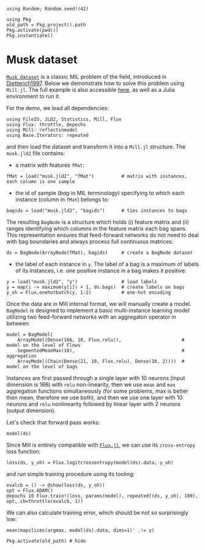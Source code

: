 ```@setup musk
using Random; Random.seed!(42)

using Pkg
old_path = Pkg.project().path
Pkg.activate(pwd())
Pkg.instantiate()
```

# Musk dataset
[`Musk dataset`](https://archive.ics.uci.edu/ml/datasets/Musk+(Version+2)) is a classic MIL problem of the field, introduced in [Dietterich1997](@cite). Below we demonstrate how to solve this problem using `Mill.jl`. The full example is also accessible [here](https://github.com/pevnak/Mill.jl/tree/master/docs/src/examples/musk/), as well as a Julia environment to run it.
 
For the demo, we load all dependencies:

```@example musk
using FileIO, JLD2, Statistics, Mill, Flux
using Flux: throttle, @epochs
using Mill: reflectinmodel
using Base.Iterators: repeated
```

and then load the dataset and transform it into a `Mill.jl` structure. The `musk.jld2` file contains:

* a matrix with features `fMat`:

```@repl musk
fMat = load("musk.jld2", "fMat")          # matrix with instances, each column is one sample
```

* the id of sample (*bag* in MIL terminology) specifying to which each instance (column in `fMat`) belongs to:

```@repl musk
bagids = load("musk.jld2", "bagids")      # ties instances to bags
```

The resulting `BagNode` is a structure which holds (i) feature matrix and (ii) ranges identifying which columns in the feature matrix each bag spans. This representation ensures that feed-forward networks do not need to deal with bag boundaries and always process full continuous matrices:

```@repl musk
ds = BagNode(ArrayNode(fMat), bagids)     # create a BagNode dataset
```

* the label of each instance in `y`.  The label of a bag is a maximum of labels of its instances, i.e. one positive instance in a bag makes it positive:

```@repl musk
y = load("musk.jld2", "y")                # load labels
y = map(i -> maximum(y[i]) + 1, ds.bags)  # create labels on bags
y_oh = Flux.onehotbatch(y, 1:2)           # one-hot encoding
```

Once the data are in Mill internal format, we will manually create a model. `BagModel` is designed to implement a basic multi-instance learning model utilizing two feed-forward networks with an aggregaton operator in between:

```@repl musk
model = BagModel(
    ArrayModel(Dense(166, 10, Flux.relu)),                      # model on the level of Flows
    SegmentedMeanMax(10),                                       # aggregation
    ArrayModel(Chain(Dense(21, 10, Flux.relu), Dense(10, 2))))  # model on the level of bags
```

Instances are first passed through a single layer with 10 neurons (input dimension is 166) with `relu` non-linearity, then we use `mean` and `max` aggregation functions simultaneously (for some problems, max is better then mean, therefore we use both), and then we use one layer with 10 neurons and `relu` nonlinearity followed by linear layer with 2 neurons (output dimension).

Let's check that forward pass works:

```@repl musk
model(ds)
```

Since Mill is entirely compatible with [`Flux.jl`](https://fluxml.ai), we can use its `cross-entropy` loss function:

```@repl musk
loss(ds, y_oh) = Flux.logitcrossentropy(model(ds).data, y_oh)
```

and run simple training procedure using its tooling:

```@repl musk
evalcb = () -> @show(loss(ds, y_oh))
opt = Flux.ADAM()
@epochs 10 Flux.train!(loss, params(model), repeated((ds, y_oh), 100), opt, cb=throttle(evalcb, 1))
```
 
We can also calculate training error, which should be not so surprisingly low:

```@repl musk
mean(mapslices(argmax, model(ds).data, dims=1)' .!= y)
```

```@repl musk
Pkg.activate(old_path) # hide
```
